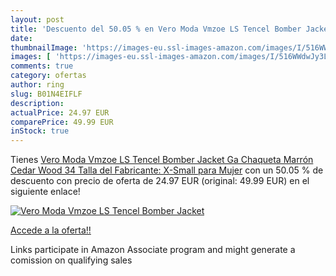 ```yaml
---
layout: post
title: 'Descuento del 50.05 % en Vero Moda Vmzoe LS Tencel Bomber Jacket '
date: 
thumbnailImage: 'https://images-eu.ssl-images-amazon.com/images/I/516WWdwJy3L._SL200_.jpg'
images: [ 'https://images-eu.ssl-images-amazon.com/images/I/516WWdwJy3L._SL200_.jpg' ]
comments: true
category: ofertas
author: ring
slug: B01N4EIFLF
description:
actualPrice: 24.97 EUR
comparePrice: 49.99 EUR
inStock: true
---
```


Tienes [Vero Moda Vmzoe LS Tencel Bomber Jacket Ga Chaqueta  Marrón  Cedar Wood   34  Talla del Fabricante: X-Small  para Mujer](https://www.amazon.es/dp/B01N4EIFLF/?tag=tolees-21) con un 50.05 % de descuento con precio de oferta de 24.97 EUR (original: 49.99 EUR) en el siguiente enlace!

[![Vero Moda Vmzoe LS Tencel Bomber Jacket ](https://images-eu.ssl-images-amazon.com/images/I/516WWdwJy3L._SL200_.jpg)](https://www.amazon.es/dp/B01N4EIFLF/?tag=tolees-21)

[Accede a la oferta!!](https://www.amazon.es/dp/B01N4EIFLF/?tag=tolees-21)

Links participate in Amazon Associate program and might generate a comission on qualifying sales


